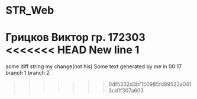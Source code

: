 # STR_Web
Грицков Виктор
гр. 172303
<<<<<<< HEAD
New line 1
=======
some diff string
my change(not his)
Some text generated by me in 00:17
branch 1
branch 2
>>>>>>> 0df5332d3bf150985fd89522a0413cd1f307a603
